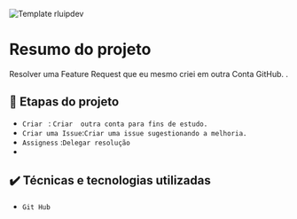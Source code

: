 ![Template rluipdev]( )
 # Resumo do projeto
Resolver uma Feature Request que eu mesmo criei em outra Conta GitHub. .

## 🔨 Etapas do projeto
- `Criar ` : `Criar  outra conta para fins de estudo.`   
- `Criar uma Issue`:`Criar uma issue sugestionando a melhoria.` 
- `Assigness` :`Delegar resolução`
- 
## ✔️ Técnicas e tecnologias utilizadas

- ``Git Hub``
 


